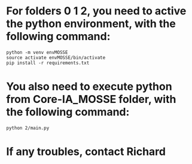 # For folders 0 1 2, you need to active the python environment, with the following command:

```
python -m venv envMOSSE
source activate envMOSSE/bin/activate
pip install -r requirements.txt
```

# You also need to execute python from Core-IA_MOSSE folder, with the following command:

```
python 2/main.py
```

# If any troubles, contact Richard
